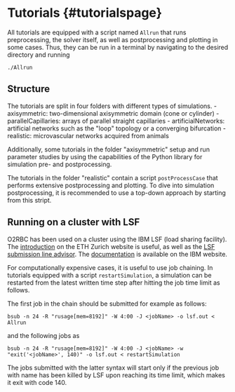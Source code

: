 Tutorials                                         {#tutorialspage}
=========

All tutorials are equipped with a script named `Allrun` that runs preprocessing,
the solver itself, as well as postprocessing and plotting in some cases.
Thus, they can be run in a terminal by navigating to the desired directory and
running

    ./Allrun

Structure
---------

The tutorials are split in four folders with different types of simulations.
    - axisymmetric: two-dimensional axisymmetric domain (cone
            or cylinder)
    - parallelCapillaries: arrays of parallel straight capillaries
    - artificialNetworks: artificial networks such as the "loop" topology or a
    converging bifurcation
    - realistic: microvascular networks acquired from animals

Additionally, some tutorials in the folder "axisymmetric" setup and run
parameter studies by using the capabilities of the Python library for simulation
pre- and postprocessing.

The tutorials in the folder "realistic" contain a script `postProcessCase` that
performs extensive postprocessing and plotting. To dive into simulation
postprocessing, it is recommended to use a top-down approach by starting from
this stript.

Running on a cluster with LSF
-----------------------------

O2RBC has been used on a cluster using the IBM LSF (load sharing facility).
The [introduction](https://scicomp.ethz.ch/wiki/Getting_started_with_clusters#Using_the_batch_system) 
on the ETH Zurich website is useful, as well as the
[LSF submission line advisor](https://scicomp.ethz.ch/lsf_submission_line_advisor).
The [documentation](https://www.ibm.com/support/knowledgecenter/en/SSETD4_9.1.3/lsf_welcome.html)
is available on the IBM website.

For computationally expensive cases, it is useful to use job chaining. 
In tutorials equipped with a script `restartSimulation`, a simulation can be restarted 
from the latest written time step after hitting the job time limit as follows.

The first job in the chain should be submitted for example as follows:

    bsub -n 24 -R "rusage[mem=8192]" -W 4:00 -J <jobName> -o lsf.out < Allrun

and the following jobs as 

    bsub -n 24 -R "rusage[mem=8192]" -W 4:00 -J <jobName> -w "exit('<jobName>', 140)" -o lsf.out < restartSimulation

The jobs submitted with the latter syntax will start only if the previous job
with name <jobName> has been killed by LSF upon reaching its time limit, which
makes it exit with code 140.

